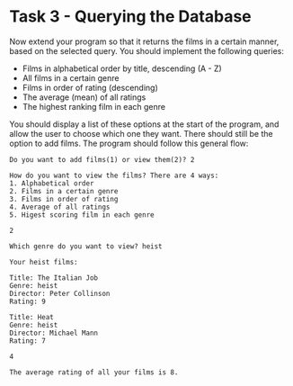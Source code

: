 Task 3 - Querying the Database
==============================
Now extend your program so that it returns the films in a certain manner, based on the selected query. You should implement the following queries:

* Films in alphabetical order by title, descending (A - Z)
* All films in a certain genre
* Films in order of rating (descending)
* The average (mean) of all ratings
* The highest ranking film in each genre

You should display a list of these options at the start of the program, and allow the user to choose which one they want. There should still be the option to add films. The program should follow this general flow:

    Do you want to add films(1) or view them(2)? 2

    How do you want to view the films? There are 4 ways:
    1. Alphabetical order
    2. Films in a certain genre
    3. Films in order of rating
    4. Average of all ratings
    5. Higest scoring film in each genre

    2

    Which genre do you want to view? heist

    Your heist films:

    Title: The Italian Job
    Genre: heist
    Director: Peter Collinson
    Rating: 9

    Title: Heat
    Genre: heist
    Director: Michael Mann
    Rating: 7

    4

    The average rating of all your films is 8.
